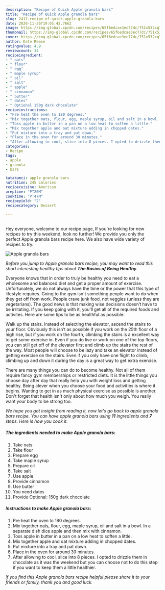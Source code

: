 ```yaml
---
description: "Recipe of Quick Apple granola bars"
title: "Recipe of Quick Apple granola bars"
slug: 2412-recipe-of-quick-apple-granola-bars
date: 2020-11-26T19:05:42.766Z
image: https://img-global.cpcdn.com/recipes/65f6edcae3ec77dc/751x532cq70/apple-granola-bars-recipe-main-photo.jpg
thumbnail: https://img-global.cpcdn.com/recipes/65f6edcae3ec77dc/751x532cq70/apple-granola-bars-recipe-main-photo.jpg
cover: https://img-global.cpcdn.com/recipes/65f6edcae3ec77dc/751x532cq70/apple-granola-bars-recipe-main-photo.jpg
author: Kate Reese
ratingvalue: 4.9
reviewcount: 14
recipeingredient:
- " oats"
- " flour"
- " egg"
- " maple syrup"
- " oil"
- " salt"
- " apple"
- " cinnamon"
- " butter"
- " dates"
- " Optional 150g dark chocolate"
recipeinstructions:
- "Pre heat the oven to 180 degrees."
- "Mix together oats, flour, egg, maple syrup, oil and salt in a bowl. In a separate dish dice apple and then mix with cinnamon."
- "Toss apple in butter in a pan on a low heat to soften a little."
- "Mix together apple and oat mixture adding in chopped dates."
- "Put mixture into a tray and pat down."
- "Place in the oven for around 30 minutes."
- "After allowing to cool, slice into 8 pieces. I opted to drizzle them in chocolate as it was the weekend but you can choose not to do this step if you want to keep them a little healthier."
categories:
- Recipe
tags:
- apple
- granola
- bars

katakunci: apple granola bars 
nutrition: 245 calories
recipecuisine: American
preptime: "PT20M"
cooktime: "PT47M"
recipeyield: "2"
recipecategory: Dessert

---
```

<br>
Hey everyone, welcome to our recipe page, If you're looking for new recipes to try this weekend, look no further! We provide you only the perfect Apple granola bars recipe here. We also have wide variety of recipes to try.
<br>


![Apple granola bars](https://img-global.cpcdn.com/recipes/65f6edcae3ec77dc/751x532cq70/apple-granola-bars-recipe-main-photo.jpg)

<i>Before you jump to Apple granola bars recipe, you may want to read this short interesting healthy tips about <strong>The Basics of Being Healthy</strong>.</i>

Everyone knows that in order to truly be healthy you need to eat a wholesome and balanced diet and get a proper amount of exercise. Unfortunately, we do not always have the time or the power that this type of lifestyle requires. Going to the gym isn't something people want to do when they get off from work. People crave junk food, not veggies (unless they are vegetarians). The good news is that making wise decisions doesn’t have to be irritating. If you keep going with it, you'll get all of the required foods and activites. Here are some tips to be as healthful as possible.

Walk up the stairs. Instead of selecting the elevator, ascend the stairs to your floor. Obviously this isn’t as possible if you work on the 25th floor of a high rise, but if you work on the fourth, climbing the stairs is a excellent way to get some exercise in. Even if you do live or work on one of the top floors, you can still get off of the elevator first and climb up the stairs the rest of the way. Most people will choose to be lazy and take an elevator instead of getting exercise on the stairs. Even if you only have one flight to climb, climbing up and down it during the day is a great way to get extra exercise. 

There are many things you can do to become healthy. Not all of them require fancy gym memberships or restricted diets. It is the little things you choose day after day that really help you with weight loss and getting healthy. Being clever when you choose your food and activities is where it begins. Wanting to get in as much physical exercise as possible is another. Don't forget that health isn't only about how much you weigh. You really want your body to be strong too. 


<i>We hope you got insight from reading it, now let's go back to apple granola bars recipe. You can have apple granola bars using <strong>11</strong> ingredients and <strong>7</strong> steps. Here is how you cook it.
</i>

##### The ingredients needed to make Apple granola bars:

1. Take  oats
1. Take  flour
1. Prepare  egg
1. Take  maple syrup
1. Prepare  oil
1. Take  salt
1. Use  apple
1. Provide  cinnamon
1. Use  butter
1. You need  dates
1. Provide  Optional: 150g dark chocolate


##### Instructions to make Apple granola bars:

1. Pre heat the oven to 180 degrees.
1. Mix together oats, flour, egg, maple syrup, oil and salt in a bowl. In a separate dish dice apple and then mix with cinnamon.
1. Toss apple in butter in a pan on a low heat to soften a little.
1. Mix together apple and oat mixture adding in chopped dates.
1. Put mixture into a tray and pat down.
1. Place in the oven for around 30 minutes.
1. After allowing to cool, slice into 8 pieces. I opted to drizzle them in chocolate as it was the weekend but you can choose not to do this step if you want to keep them a little healthier.


<i>If you find this Apple granola bars recipe helpful please share it to your friends or family, thank you and good luck.</i>
